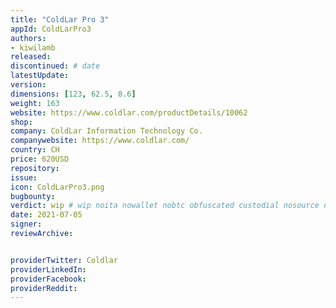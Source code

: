 ```yaml
---
title: "ColdLar Pro 3"
appId: ColdLarPro3
authors:
- kiwilamb
released: 
discontinued: # date
latestUpdate:
version:
dimensions: [123, 62.5, 8.6]
weight: 163
website: https://www.coldlar.com/productDetails/10062
shop: 
company: ColdLar Information Technology Co.
companywebsite: https://www.coldlar.com/
country: CH
price: 620USD
repository: 
issue:
icon: ColdLarPro3.png
bugbounty:
verdict: wip # wip noita nowallet nobtc obfuscated custodial nosource nonverifiable reproducible bounty defunct
date: 2021-07-05
signer:
reviewArchive:


providerTwitter: Coldlar
providerLinkedIn: 
providerFacebook: 
providerReddit: 
---
```



